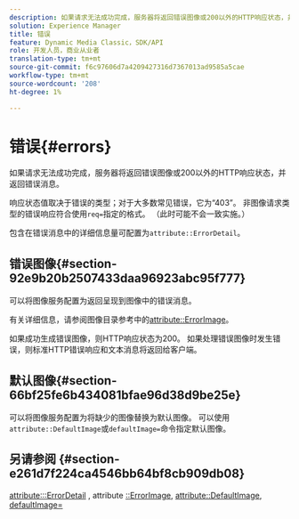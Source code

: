 ```yaml
---
description: 如果请求无法成功完成，服务器将返回错误图像或200以外的HTTP响应状态，并返回错误消息。
solution: Experience Manager
title: 错误
feature: Dynamic Media Classic，SDK/API
role: 开发人员，商业从业者
translation-type: tm+mt
source-git-commit: f6c97606d7a4209427316d7367013ad9585a5cae
workflow-type: tm+mt
source-wordcount: '208'
ht-degree: 1%

---
```



# 错误{#errors}

如果请求无法成功完成，服务器将返回错误图像或200以外的HTTP响应状态，并返回错误消息。

响应状态值取决于错误的类型；对于大多数常见错误，它为“403”。 非图像请求类型的错误响应符合使用`req=`指定的格式。 （此时可能不会一致实施。）

包含在错误消息中的详细信息量可配置为`attribute::ErrorDetail`。

## 错误图像{#section-92e9b20b2507433daa96923abc95f777}

可以将图像服务配置为返回呈现到图像中的错误消息。

有关详细信息，请参阅图像目录参考中的[attribute::ErrorImage](../../../../../is-api/image-catalog/image-serving-api-ref/c-image-catalog-reference/c-attributes-reference/r-errorimage.md#reference-c494d5d8b2584fe3800f35baabd0292c)。

如果成功生成错误图像，则HTTP响应状态为200。 如果处理错误图像时发生错误，则标准HTTP错误响应和文本消息将返回给客户端。

## 默认图像{#section-66bf25fe6b434081bfae96d38d9be25e}

可以将图像服务配置为将缺少的图像替换为默认图像。 可以使用`attribute::DefaultImage`或`defaultImage=`命令指定默认图像。

## 另请参阅 {#section-e261d7f224ca4546bb64bf8cb909db08}

[attribute:::ErrorDetail](../../../../../is-api/image-catalog/image-serving-api-ref/c-image-catalog-reference/c-attributes-reference/r-errordetail.md#reference-4987c8cddcba4c88960170e49cafc561) , attribute [::ErrorImage](../../../../../is-api/image-catalog/image-serving-api-ref/c-image-catalog-reference/c-attributes-reference/r-errorimage.md#reference-c494d5d8b2584fe3800f35baabd0292c),  [attribute::DefaultImage](../../../../../is-api/image-catalog/image-serving-api-ref/c-image-catalog-reference/c-attributes-reference/r-is-cat-defaultimage.md#reference-8e9900e129f54ed68462a3c2fc3bc433),  [defaultImage=](../../../../../is-api/http-ref/image-serving-api-ref/c-http-protocol-reference/c-command-reference/r-is-http-defaultimage.md#reference-209aa6ce830f490483412eb26af67fd2)
